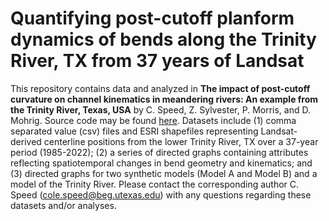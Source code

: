 # Quantifying post-cutoff planform dynamics of bends along the Trinity River, TX from 37 years of Landsat 
This repository contains data and analyzed in **The impact of post-cutoff curvature on channel kinematics in meandering rivers: An example from the Trinity River, Texas, USA** by C. Speed, Z. Sylvester, P. Morris, and D. Mohrig. Source code may be found [here](https://github.com/zsylvester/meandergraph). Datasets include (1) comma separated value (csv) files and ESRI shapefiles representing Landsat-derived centerline positions from the lower Trinity River, TX over a 37-year period (1985-2022); (2) a series of directed graphs containing attributes reflecting spatiotemporal changes in bend geometry and kinematics; and (3) directed graphs for two synthetic models (Model A and Model B) and a model of the Trinity River. Please contact the corresponding author C. Speed (cole.speed@beg.utexas.edu) with any questions regarding these datasets and/or analyses. 

